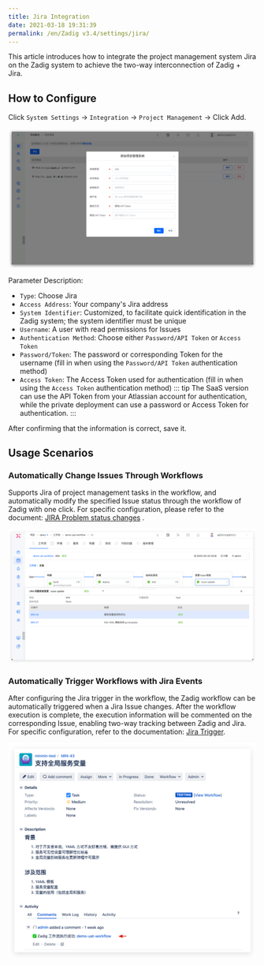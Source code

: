 ```yaml
---
title: Jira Integration
date: 2021-03-18 19:31:39
permalink: /en/Zadig v3.4/settings/jira/
---
```


This article introduces how to integrate the project management system Jira on the Zadig system to achieve the two-way interconnection of Zadig + Jira.

## How to Configure

Click `System Settings` -> `Integration` -> `Project Management` -> Click Add.

![Jira](../../../../_images/jira1.png)

Parameter Description:
- `Type`: Choose Jira
- `Access Address`: Your company's Jira address
- `System Identifier`: Customized, to facilitate quick identification in the Zadig system; the system identifier must be unique
- `Username`: A user with read permissions for Issues
- `Authentication Method`: Choose either `Password/API Token` or `Access Token`
- `Password/Token`: The password or corresponding Token for the username (fill in when using the `Password/API Token` authentication method)
- `Access Token`: The Access Token used for authentication (fill in when using the `Access Token` authentication method)
::: tip
The SaaS version can use the API Token from your Atlassian account for authentication, while the private deployment can use a password or Access Token for authentication.
:::

After confirming that the information is correct, save it.

## Usage Scenarios

### Automatically Change Issues Through Workflows

Supports Jira of project management tasks in the workflow, and automatically modify the specified Issue status through the workflow of Zadig with one click. For specific configuration, please refer to the document: [JIRA Problem status changes](/en/Zadig%20v3.4/project/workflow-jobs/#jira-issue-status-change) .

![jira_task](../../../../_images/update_jira_issue_by_zadigx.png)

### Automatically Trigger Workflows with Jira Events

After configuring the Jira trigger in the workflow, the Zadig workflow can be automatically triggered when a Jira Issue changes. After the workflow execution is complete, the execution information will be commented on the corresponding Issue, enabling two-way tracking between Zadig and Jira. For specific configuration, refer to the documentation: [Jira Trigger](/en/Zadig%20v3.4/project/workflow-trigger/#jira-trigger).

![jira_task](../../../../_images/trigger_zadigx_pipeline_by_jira.png)


<!-- ### 在 Zadig 中追踪 Issue

> 支持在产品工作流中追踪 Jira Issue。

Jira Issue 任务研发完毕后，在提交代码变更时关联 Issue ID 信息便可以实现在 Zadig 中追踪 Issue。支持的代码源请参考文档：[代码源信息](/en/Zadig%20v3.4/settings/codehost/overview/#功能兼容列表)。

在代码中关联 Issue ID 的 2 种方式：

- 在 Pull Request 的标题中填写 Jira Issue ID
- 在 Commit Message 中填写 Jira Issue ID

以 Pull Request 为例示范：#5 号 Pull Request 的标题中带上 Jira 的 Issue ID，图例中为 `ZAD-3`。

> 代码变更关联多个 Issue 时将 Issue ID 用空格分开即可。

![jira_task](../../../../_images/config_jira_issue_with_pr.png)

运行产品工作流，选择上述 #5 号 Pull Request，待工作流运行完毕，构建信息部分会展示 Jira Issue 信息，可链接跳转至 Jira Issue，实现工作流和 Issue 的联动。

![jira_task](../../../../_images/show_jira_issue_info.png) -->